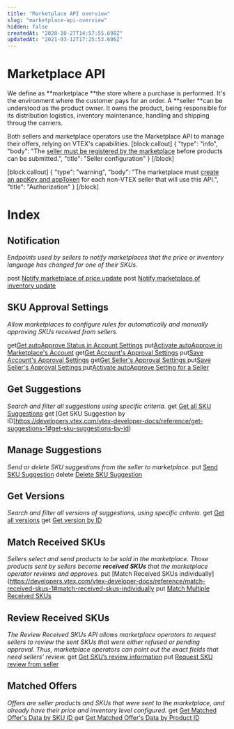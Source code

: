 ```yaml
---
title: "Marketplace API overview"
slug: "marketplace-api-overview"
hidden: false
createdAt: "2020-10-27T14:57:55.698Z"
updatedAt: "2021-03-12T17:25:53.606Z"
---
```

# Marketplace API

We define as **marketplace **the store where a purchase is performed. It's the environment where the customer pays for an order.  A **seller **can be understood as the product owner. It owns the product, being responsible for its distribution logistics, inventory maintenance, handling and shipping throug the carriers.

Both sellers and marketplace operators use the Marketplace API to manage their offers, relying on VTEX's capabilities.
[block:callout]
{
  "type": "info",
  "body": "The [seller must be registered by the marketplace](https://help.vtex.com/tutorial/configurando-seller--tutorials_392) before products can be submitted.",
  "title": "Seller configuration"
}
[/block]

[block:callout]
{
  "type": "warning",
  "body": "The marketplace must [create an appKey and appToken](https://developers.vtex.com/docs/getting-started-authentication#section-creating-the-appkey-and-apptoken) for each non-VTEX seller that will use this API.",
  "title": "Authorization"
}
[/block]
# Index

## Notification

*Endpoints used by sellers to notify marketplaces that the price or inventory language has changed for one of their SKUs.*

<span class="api"><span class="pg-type type-post">post</span> [Notify marketplace of price update](https://developers.vtex.com/vtex-developer-docs/reference/notification#price-notification)
<span class="api"><span class="pg-type type-post">post</span> [Notify marketplace of inventory update](https://developers.vtex.com/vtex-developer-docs/reference/notification#inventory-notification)


## SKU Approval Settings

*Allow marketplaces to configure rules for automatically and manually approving SKUs received from sellers.*

<span class="api"><span class="pg-type type-get">get</span>[Get autoApprove Status in Account Settings](https://developers.vtex.com/vtex-developer-docs/reference/sku-approval-settings#get-autoapprove-value)
<span class="api"><span class="pg-type type-put">put</span>[Activate autoApprove in Marketplace's Account](https://developers.vtex.com/vtex-developer-docs/reference/sku-approval-settings#activate-autoapprove-for-account)
<span class="api"><span class="pg-type type-get">get</span>[Get Account's Approval Settings](https://developers.vtex.com/vtex-developer-docs/reference/sku-approval-settings#getaccountconfig)
<span class="api"><span class="pg-type type-put">put</span>[Save Account's Approval Settings](https://developers.vtex.com/vtex-developer-docs/reference/sku-approval-settings#saveaccountconfig)
<span class="api"><span class="pg-type type-get">get</span>[Get Seller's Approval Settings
](https://developers.vtex.com/vtex-developer-docs/reference/sku-approval-settings#getselleraccountconfig)
<span class="api"><span class="pg-type type-put">put</span>[Save Seller's Approval Settings
](https://developers.vtex.com/vtex-developer-docs/reference/sku-approval-settings#putselleraccountconfig)
<span class="api"><span class="pg-type type-put">put</span>[Activate autoApprove Setting for a Seller](https://developers.vtex.com/vtex-developer-docs/reference/sku-approval-settings#activate-autoapprove-for-seller)


## Get Suggestions

*Search and filter all suggestions using specific criteria.*
<span class="api"><span class="pg-type type-get">get</span> [Get all SKU Suggestions](https://developers.vtex.com/vtex-developer-docs/reference/get-suggestions-1#get-all-sku-suggestions)
<span class="api"><span class="pg-type type-get">get</span> [Get SKU Suggestion by ID]https://developers.vtex.com/vtex-developer-docs/reference/get-suggestions-1#get-sku-suggestions-by-id)


## Manage Suggestions

*Send or delete SKU suggestions from the seller to marketplace.*
<span class="api"><span class="pg-type type-put">put</span> [Send SKU Suggestion](https://developers.vtex.com/vtex-developer-docs/reference/manage-suggestions-1)
<span class="api"><span class="pg-type type-delete">delete</span> [Delete SKU Suggestion](https://developers.vtex.com/vtex-developer-docs/reference/manage-suggestions-1#delete-sku-suggestion)

## Get Versions

*Search and filter all versions of suggestions, using specific criteria.*
<span class="api"><span class="pg-type type-get">get</span> [Get all versions](https://developers.vtex.com/vtex-developer-docs/reference/get-versions-1#get-all-versions)
<span class="api"><span class="pg-type type-get">get</span> [Get version by ID](https://developers.vtex.com/vtex-developer-docs/reference/get-versions-1#get-version-by-id)

## Match Received SKUs

*Sellers select and send products to be sold in the marketplace. Those products sent by sellers become **received SKUs** that the marketplace operator reviews and approves.*
<span class="api"><span class="pg-type type-put">put</span> [Match Received SKUs individually](https://developers.vtex.com/vtex-developer-docs/reference/match-received-skus-1#match-received-skus-individually
<span class="api"><span class="pg-type type-put">put</span> [Match Multiple Received SKUs](https://developers.vtex.com/vtex-developer-docs/reference/match-received-skus-1#match-multiple-received-skus)


## Review Received SKUs
*The Review Received SKUs API allows marketplace operators to request sellers to review the sent SKUs that were either refused or pending approval. Thus, marketplace operators can point out the exact fields that need sellers’ review.*
<span class="api"><span class="pg-type type-get">get</span> [Get SKU’s review information](https://developers.vtex.com/vtex-developer-docs/reference/review-received-skus#get-sku-review-information)
<span class="api"><span class="pg-type type-put">put</span> [Request SKU review from seller](https://developers.vtex.com/vtex-developer-docs/reference/review-received-skus#request-sku-review)



## Matched Offers
*Offers are seller products and SKUs that were sent to the marketplace, and already have their price and inventory level configured.*
<span class="api"><span class="pg-type type-get">get</span> [Get Matched Offer's Data by SKU ID
](https://developers.vtex.com/vtex-developer-docs/reference/matched-offers#marketplace-api-get-matched-offers-skuid)
<span class="api"><span class="pg-type type-get">get</span> [Get Matched Offer's Data by Product ID
](https://developers.vtex.com/vtex-developer-docs/reference/matched-offers#marketplace-api-get-matched-offers-productid)